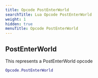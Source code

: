 ```yaml
---
title: Opcode PostEnterWorld
searchTitle: Lua Opcode PostEnterWorld
weight: 1
hidden: true
menuTitle: Opcode PostEnterWorld
---
```

## PostEnterWorld

This represents a PostEnterWorld opcode
```lua
Opcode.PostEnterWorld
```